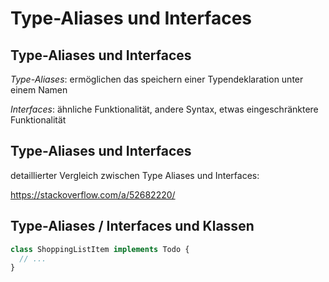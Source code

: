 <!-- closely realated content in presentations typescript and react-->

# Type-Aliases und Interfaces

## Type-Aliases und Interfaces

_Type-Aliases_: ermöglichen das speichern einer Typendeklaration unter einem Namen

_Interfaces_: ähnliche Funktionalität, andere Syntax, etwas eingeschränktere Funktionalität

## Type-Aliases und Interfaces

detaillierter Vergleich zwischen Type Aliases und Interfaces:

https://stackoverflow.com/a/52682220/

## Type-Aliases / Interfaces und Klassen

```ts
class ShoppingListItem implements Todo {
  // ...
}
```
